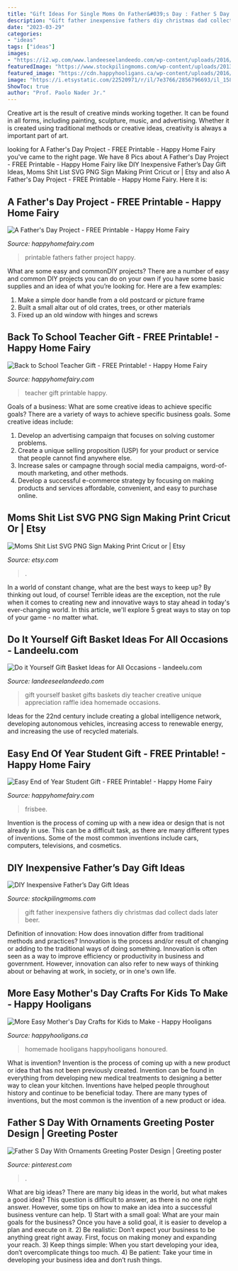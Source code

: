 ```yaml
---
title: "Gift Ideas For Single Moms On Father&#039;s Day : Father S Day With Ornaments Greeting Poster Design"
description: "Gift father inexpensive fathers diy christmas dad collect dads later beer"
date: "2023-03-29"
categories:
- "ideas"
tags: ["ideas"]
images:
- "https://i2.wp.com/www.landeeseelandeedo.com/wp-content/uploads/2016/07/Do-It-Yourself-Gift-Baskets.jpg?fit=1000%2C1500&amp;ssl=1"
featuredImage: "https://www.stockpilingmoms.com/wp-content/uploads/2013/06/Fathers-Day-Gift-2.jpg"
featured_image: "https://cdn.happyhooligans.ca/wp-content/uploads/2016/04/Mothers-Day-Crafts-Kids-All-Ages.jpg"
image: "https://i.etsystatic.com/22520971/r/il/7e3766/2856796693/il_1588xN.2856796693_mrsk.jpg"
ShowToc: true
author: "Prof. Paolo Nader Jr."
---
```



Creative art is the result of creative minds working together. It can be found in all forms, including painting, sculpture, music, and advertising. Whether it is created using traditional methods or creative ideas, creativity is always a important part of art.

	

		
looking for A Father&#039;s Day Project - FREE Printable - Happy Home Fairy you've came to the right page. We have 8 Pics about A Father&#039;s Day Project - FREE Printable - Happy Home Fairy like DIY Inexpensive Father’s Day Gift Ideas, Moms Shit List SVG PNG Sign Making Print Cricut or | Etsy and also A Father&#039;s Day Project - FREE Printable - Happy Home Fairy. Here it is:
		
    
## A Father&#039;s Day Project - FREE Printable - Happy Home Fairy

<img loading=lazy src="https://happyhomefairy.com/wp-content/uploads/2015/06/fathers-day-project-free-printable.jpg" onerror="this.onerror=null;this.src='https://tse2.mm.bing.net/th?id=OIP.ROKc2cMkKvwf_uFs8lzl3QHaLH&amp;pid=15.1';" alt="A Father&#039;s Day Project - FREE Printable - Happy Home Fairy">

_Source: happyhomefairy.com_

>printable fathers father project happy. 

	

What are some easy and commonDIY projects?
There are a number of easy and common DIY projects you can do on your own if you have some basic supplies and an idea of what you’re looking for. Here are a few examples:
1. Make a simple door handle from a old postcard or picture frame
2. Built a small altar out of old crates, trees, or other materials
3. Fixed up an old window with hinges and screws

    
## Back To School Teacher Gift - FREE Printable! - Happy Home Fairy

<img loading=lazy src="https://happyhomefairy.com/wp-content/uploads/2015/08/free-printable-super-simple-super-cute-super-cheap-first-day-of-school-teacher-gift-love-love-love.jpg" onerror="this.onerror=null;this.src='https://tse4.mm.bing.net/th?id=OIP.WQz5AZ-ImpWIqROxS-nkggHaLH&amp;pid=15.1';" alt="Back to School Teacher Gift - FREE Printable! - Happy Home Fairy">

_Source: happyhomefairy.com_

>teacher gift printable happy. 

	

Goals of a business: What are some creative ideas to achieve specific goals?
There are a variety of ways to achieve specific business goals. Some creative ideas include:
1. Develop an advertising campaign that focuses on solving customer problems.
2. Create a unique selling proposition (USP) for your product or service that people cannot find anywhere else.
3. Increase sales or campagne through social media campaigns, word-of-mouth marketing, and other methods. 
4. Develop a successful e-commerce strategy by focusing on making products and services affordable, convenient, and easy to purchase online.

    
## Moms Shit List SVG PNG Sign Making Print Cricut Or | Etsy

<img loading=lazy src="https://i.etsystatic.com/22520971/r/il/7e3766/2856796693/il_1588xN.2856796693_mrsk.jpg" onerror="this.onerror=null;this.src='https://tse3.mm.bing.net/th?id=OIP.Y8GP7MuT5ZoBqYnUi6uwFwHaF7&amp;pid=15.1';" alt="Moms Shit List SVG PNG Sign Making Print Cricut or | Etsy">

_Source: etsy.com_

>. 

	

In a world of constant change, what are the best ways to keep up? By thinking out loud, of course! Terrible ideas are the exception, not the rule when it comes to creating new and innovative ways to stay ahead in today's ever-changing world. In this article, we'll explore 5 great ways to stay on top of your game - no matter what.

    
## Do It Yourself Gift Basket Ideas For All Occasions - Landeelu.com

<img loading=lazy src="https://i2.wp.com/www.landeeseelandeedo.com/wp-content/uploads/2016/07/Do-It-Yourself-Gift-Baskets.jpg?fit=1000%2C1500&amp;ssl=1" onerror="this.onerror=null;this.src='https://tse4.mm.bing.net/th?id=OIP.oh6xfXVFLQp5JbTHN0kxEgHaLH&amp;pid=15.1';" alt="Do it Yourself Gift Basket Ideas for All Occasions - landeelu.com">

_Source: landeeseelandeedo.com_

>gift yourself basket gifts baskets diy teacher creative unique appreciation raffle idea homemade occasions. 

	

Ideas for the 22nd century include creating a global intelligence network, developing autonomous vehicles, increasing access to renewable energy, and increasing the use of recycled materials.

    
## Easy End Of Year Student Gift - FREE Printable! - Happy Home Fairy

<img loading=lazy src="https://happyhomefairy.com/wp-content/uploads/2014/05/frisbee-end-of-year-student-gift11.jpg" onerror="this.onerror=null;this.src='https://tse4.mm.bing.net/th?id=OIP.BNxpa0oecUvYCRJ6uGyVhAHaE8&amp;pid=15.1';" alt="Easy End of Year Student Gift - FREE Printable! - Happy Home Fairy">

_Source: happyhomefairy.com_

>frisbee. 

	

Invention is the process of coming up with a new idea or design that is not already in use. This can be a difficult task, as there are many different types of inventions. Some of the most common inventions include cars, computers, televisions, and cosmetics.

    
## DIY Inexpensive Father’s Day Gift Ideas

<img loading=lazy src="https://www.stockpilingmoms.com/wp-content/uploads/2013/06/Fathers-Day-Gift-2.jpg" onerror="this.onerror=null;this.src='https://tse2.mm.bing.net/th?id=OIP.T1ZmV3w0ZBOdZR7AHEYOEgHaJ4&amp;pid=15.1';" alt="DIY Inexpensive Father’s Day Gift Ideas">

_Source: stockpilingmoms.com_

>gift father inexpensive fathers diy christmas dad collect dads later beer. 

	

Definition of innovation: How does innovation differ from traditional methods and practices?
Innovation is the process and/or result of changing or adding to the traditional ways of doing something. Innovation is often seen as a way to improve efficiency or productivity in business and government. However, innovation can also refer to new ways of thinking about or behaving at work, in society, or in one's own life.

    
## More Easy Mother&#039;s Day Crafts For Kids To Make - Happy Hooligans

<img loading=lazy src="https://cdn.happyhooligans.ca/wp-content/uploads/2016/04/Mothers-Day-Crafts-Kids-All-Ages.jpg" onerror="this.onerror=null;this.src='https://tse2.mm.bing.net/th?id=OIP.QzkvLVMoq6eeb1XPAGOsWQHaLH&amp;pid=15.1';" alt="More Easy Mother&#039;s Day Crafts for Kids to Make - Happy Hooligans">

_Source: happyhooligans.ca_

>homemade hooligans happyhooligans honoured. 

	

What is invention?
Invention is the process of coming up with a new product or idea that has not been previously created. Invention can be found in everything from developing new medical treatments to designing a better way to clean your kitchen. Inventions have helped people throughout history and continue to be beneficial today. There are many types of inventions, but the most common is the invention of a new product or idea.

    
## Father S Day With Ornaments Greeting Poster Design | Greeting Poster

<img loading=lazy src="https://i.pinimg.com/736x/85/09/9f/85099f2551f55d9287894020e0157322.jpg" onerror="this.onerror=null;this.src='https://tse1.mm.bing.net/th?id=OIP.LwYDvYPrqpELf-oZdqyImgHaK6&amp;pid=15.1';" alt="Father S Day With Ornaments Greeting Poster Design | Greeting poster">

_Source: pinterest.com_

>. 

	

What are big ideas?
There are many big ideas in the world, but what makes a good idea? This question is difficult to answer, as there is no one right answer. However, some tips on how to make an idea into a successful business venture can help. 1) Start with a small goal: What are your main goals for the business? Once you have a solid goal, it is easier to develop a plan and execute on it. 2) Be realistic: Don’t expect your business to be anything great right away. First, focus on making money and expanding your reach. 3) Keep things simple: When you start developing your idea, don’t overcomplicate things too much. 4) Be patient: Take your time in developing your business idea and don’t rush things.


